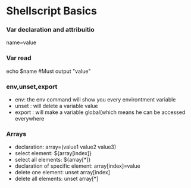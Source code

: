 # Shellscript Basics

### Var declaration and attribuitio
name=value

### Var read
echo $name #Must output "value"

### env,unset,export
- env: the env command will show you every environtment variable
- unset <varname>: will delete a variable value
- export <varname>: will make a variable global(which means he can be accessed everywhere

### Arrays
- declaration: array=(value1 value2 value3)
- select element: ${array[index]}
- select all elements: ${array[*]}
- declaration of specific element: array[index]=value
- delete one element: unset array[index]
- delete all elements: unset array[*]

